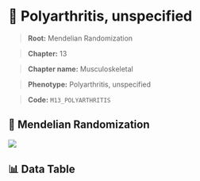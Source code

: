 # 🧪 Polyarthritis, unspecified

> **Root:** Mendelian Randomization

> **Chapter:** 13  

> **Chapter name:** Musculoskeletal

> **Phenotype:** Polyarthritis, unspecified  

> **Code:** `M13_POLYARTHRITIS`

## 🧬 Mendelian Randomization  

<img src="/MR/Figures/Forward/M13_POLYARTHRITIS.png"/>

## 📊 Data Table

<CsvTableMRF src="/public/MR/Data/Forward/M13_POLYARTHRITIS.csv"/>
